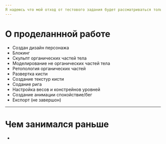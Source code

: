 ```yaml
---
Я надеюсь что мой отход от тестового задания будет рассматриваться только как попытка более глубоко уйти в дизайн/скульпт/хардСурфейс/риг/анимацию
---
```

# О проделаннной работе
* Создан дизайн персонажа
* Блокинг
* Скульпт органических частей тела
* Моделирование не органических частей тела
* Ретопология органических частей
* Развертка кисти
* Создание текстур кисти
* Содание рига
* Настройка весов и констрейнов уровней
* Создание анимации спокойствие/бег
* Експорт (не завершон)
---
# Чем занимался раньше
* 
